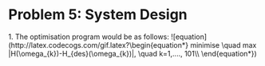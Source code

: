 <h1 class="unnumbered" id="problem-5-system-design">Problem 5: System Design</h1>
<p>1. The optimisation program would be as follows: 
  ![equation](http://latex.codecogs.com/gif.latex?\begin{equation*}
minimise \quad max |H(\omega_{k})-H_{des}(\omega_{k})|, \quad k=1,...., 101\\
\end{equation*})  
